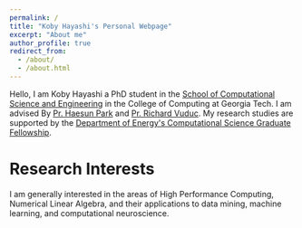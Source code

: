 ```yaml
---
permalink: /
title: "Koby Hayashi's Personal Webpage"
excerpt: "About me"
author_profile: true
redirect_from: 
  - /about/
  - /about.html
---
```


Hello, I am Koby Hayashi a PhD student in the [School of Computational Science and Engineering](https://www.cse.gatech.edu/) in the College of Computing at Georgia Tech. I am advised By [Pr. Haesun Park](https://faculty.cc.gatech.edu/~hpark/) and [Pr. Richard Vuduc](https://vuduc.org/v2/). My research studies are supported by the [Department of Energy's Computational Science Graduate Fellowship](https://www.krellinst.org/csgf/). 

Research Interests
======
I am generally interested in the areas of High Performance Computing, Numerical Linear Algebra, and their applications to data mining, machine learning, and computational neuroscience.
